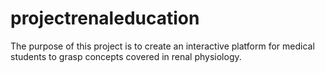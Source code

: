 # projectrenaleducation
The purpose of this project is to create an interactive platform for medical students to grasp concepts covered in renal physiology.
